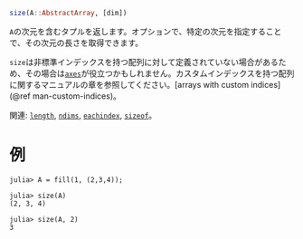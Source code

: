 ```julia
size(A::AbstractArray, [dim])
```

`A`の次元を含むタプルを返します。オプションで、特定の次元を指定することで、その次元の長さを取得できます。

`size`は非標準インデックスを持つ配列に対して定義されていない場合があるため、その場合は[`axes`](@ref)が役立つかもしれません。カスタムインデックスを持つ配列に関するマニュアルの章を参照してください。[arrays with custom indices](@ref man-custom-indices)。

関連: [`length`](@ref), [`ndims`](@ref), [`eachindex`](@ref), [`sizeof`](@ref)。

# 例

```jldoctest
julia> A = fill(1, (2,3,4));

julia> size(A)
(2, 3, 4)

julia> size(A, 2)
3
```
